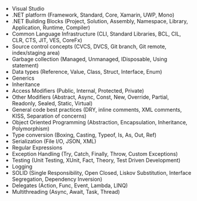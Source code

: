 - Visual Studio
- .NET platform
(Framework, Standard, Core, Xamarin, UWP, Mono)
- .NET Building Blocks
(Project, Solution, Assembly, Namespace, Library, Application, Runtime, Compiler)
- Common Language Infrastructure
(CLI, Standard Libraries, BCL, CIL, CLR, CTS, JIT, VES, CoreFx)
- Source control concepts
(CVCS, DVCS, Git branch, Git remote, index/staging area)
- Garbage collection
(Managed, Unmanaged, IDisposable, Using statement)
- Data types
(Reference, Value, Class, Struct, Interface, Enum)
- Generics
- Inheritance
- Access Modifiers
(Public, Internal, Protected, Private)
- Other Modifiers
(Abstract, Async, Const, New, Override, Partial, Readonly, Sealed, Static, Virtual)
- General code best practices
(DRY, inline comments, XML comments, KISS, Separation of concerns)
- Object Oriented Programming
(Abstraction, Encapsulation, Inheritance, Polymorphism)
- Type conversion
(Boxing, Casting, Typeof, Is, As, Out, Ref)
- Serialization
(File I/O, JSON, XML)
- Regular Expressions
- Exception Handling
(Try, Catch, Finally, Throw, Custom Exceptions)
- Testing
(Unit Testing, XUnit, Fact, Theory, Test Driven Development)
- Logging
- SOLID
(Single Responsibility, Open Closed, Liskov Substitution, Interface Segregation, Dependency Inversion)
- Delegates
(Action, Func, Event, Lambda, LINQ)
- Multithreading
(Async, Await, Task, Thread)
